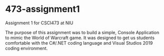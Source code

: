# 473-assignment1
Assignment 1 for CSCI473 at NIU

The purpose of this assignment was to build a simple, Console Application to mimic the World of Warcraft game.
It was designed to get us students comfortable with the C#/.NET coding language and Visual Studios 2019
coding environment.

